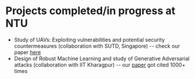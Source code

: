 # Projects completed/in progress at NTU
- Study of UAVs: Exploiting vulnerabilities and potential security countermeasures (collaboration with SUTD, Singapore) -- check our paper [here](https://ieeexplore.ieee.org/abstract/document/8326960)
- Design of Robust Machine Learning and study of Generative Adversarial attacks (collaboration with IIT Kharagpur) -- our [paper](https://ietresearch.onlinelibrary.wiley.com/doi/full/10.1049/cit2.12028) got cited 1000+ times
